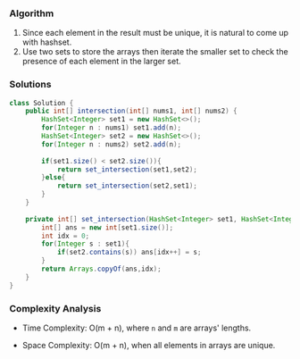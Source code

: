 ### Algorithm

1. Since each element in the result must be unique, it is natural to come up with hashset.
2. Use two sets to store the arrays then iterate the smaller set to check the presence of each element in the larger set. 

### Solutions

```java
class Solution {
    public int[] intersection(int[] nums1, int[] nums2) {
        HashSet<Integer> set1 = new HashSet<>();
        for(Integer n : nums1) set1.add(n);
        HashSet<Integer> set2 = new HashSet<>();
        for(Integer n : nums2) set2.add(n);
        
        if(set1.size() < set2.size()){
            return set_intersection(set1,set2);
        }else{
            return set_intersection(set2,set1);
        }
    }
    
    private int[] set_intersection(HashSet<Integer> set1, HashSet<Integer> set2){
        int[] ans = new int[set1.size()];
        int idx = 0;
        for(Integer s : set1){
            if(set2.contains(s)) ans[idx++] = s;
        }
        return Arrays.copyOf(ans,idx);
    }
}
```

### Complexity Analysis

+ Time Complexity: O(m + n), where `n` and `m` are arrays' lengths.

+ Space Complexity: O(m + n), when all elements in arrays are unique. 